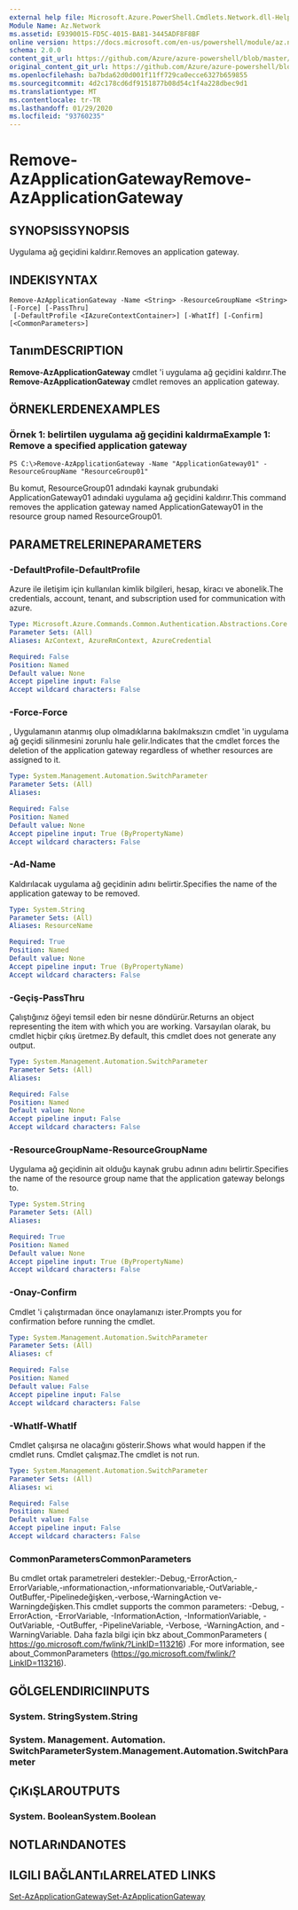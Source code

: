 ```yaml
---
external help file: Microsoft.Azure.PowerShell.Cmdlets.Network.dll-Help.xml
Module Name: Az.Network
ms.assetid: E9390015-FD5C-4015-BA81-3445ADF8F8BF
online version: https://docs.microsoft.com/en-us/powershell/module/az.network/remove-azapplicationgateway
schema: 2.0.0
content_git_url: https://github.com/Azure/azure-powershell/blob/master/src/Network/Network/help/Remove-AzApplicationGateway.md
original_content_git_url: https://github.com/Azure/azure-powershell/blob/master/src/Network/Network/help/Remove-AzApplicationGateway.md
ms.openlocfilehash: ba7bda62d0d001f11ff729ca0ecce6327b659855
ms.sourcegitcommit: 4d2c178cd6df9151877b08d54c1f4a228dbec9d1
ms.translationtype: MT
ms.contentlocale: tr-TR
ms.lasthandoff: 01/29/2020
ms.locfileid: "93760235"
---
```

# <span data-ttu-id="c97b2-101">Remove-AzApplicationGateway</span><span class="sxs-lookup"><span data-stu-id="c97b2-101">Remove-AzApplicationGateway</span></span>

## <span data-ttu-id="c97b2-102">SYNOPSIS</span><span class="sxs-lookup"><span data-stu-id="c97b2-102">SYNOPSIS</span></span>
<span data-ttu-id="c97b2-103">Uygulama ağ geçidini kaldırır.</span><span class="sxs-lookup"><span data-stu-id="c97b2-103">Removes an application gateway.</span></span>

## <span data-ttu-id="c97b2-104">INDEKI</span><span class="sxs-lookup"><span data-stu-id="c97b2-104">SYNTAX</span></span>

```
Remove-AzApplicationGateway -Name <String> -ResourceGroupName <String> [-Force] [-PassThru]
 [-DefaultProfile <IAzureContextContainer>] [-WhatIf] [-Confirm] [<CommonParameters>]
```

## <span data-ttu-id="c97b2-105">Tanım</span><span class="sxs-lookup"><span data-stu-id="c97b2-105">DESCRIPTION</span></span>
<span data-ttu-id="c97b2-106">**Remove-AzApplicationGateway** cmdlet 'i uygulama ağ geçidini kaldırır.</span><span class="sxs-lookup"><span data-stu-id="c97b2-106">The **Remove-AzApplicationGateway** cmdlet removes an application gateway.</span></span>

## <span data-ttu-id="c97b2-107">ÖRNEKLERDEN</span><span class="sxs-lookup"><span data-stu-id="c97b2-107">EXAMPLES</span></span>

### <span data-ttu-id="c97b2-108">Örnek 1: belirtilen uygulama ağ geçidini kaldırma</span><span class="sxs-lookup"><span data-stu-id="c97b2-108">Example 1: Remove a specified application gateway</span></span>
```
PS C:\>Remove-AzApplicationGateway -Name "ApplicationGateway01" -ResourceGroupName "ResourceGroup01"
```

<span data-ttu-id="c97b2-109">Bu komut, ResourceGroup01 adındaki kaynak grubundaki ApplicationGateway01 adındaki uygulama ağ geçidini kaldırır.</span><span class="sxs-lookup"><span data-stu-id="c97b2-109">This command removes the application gateway named ApplicationGateway01 in the resource group named ResourceGroup01.</span></span>

## <span data-ttu-id="c97b2-110">PARAMETRELERINE</span><span class="sxs-lookup"><span data-stu-id="c97b2-110">PARAMETERS</span></span>

### <span data-ttu-id="c97b2-111">-DefaultProfile</span><span class="sxs-lookup"><span data-stu-id="c97b2-111">-DefaultProfile</span></span>
<span data-ttu-id="c97b2-112">Azure ile iletişim için kullanılan kimlik bilgileri, hesap, kiracı ve abonelik.</span><span class="sxs-lookup"><span data-stu-id="c97b2-112">The credentials, account, tenant, and subscription used for communication with azure.</span></span>

```yaml
Type: Microsoft.Azure.Commands.Common.Authentication.Abstractions.Core.IAzureContextContainer
Parameter Sets: (All)
Aliases: AzContext, AzureRmContext, AzureCredential

Required: False
Position: Named
Default value: None
Accept pipeline input: False
Accept wildcard characters: False
```

### <span data-ttu-id="c97b2-113">-Force</span><span class="sxs-lookup"><span data-stu-id="c97b2-113">-Force</span></span>
<span data-ttu-id="c97b2-114">, Uygulamanın atanmış olup olmadıklarına bakılmaksızın cmdlet 'in uygulama ağ geçidi silinmesini zorunlu hale gelir.</span><span class="sxs-lookup"><span data-stu-id="c97b2-114">Indicates that the cmdlet forces the deletion of the application gateway regardless of whether resources are assigned to it.</span></span>

```yaml
Type: System.Management.Automation.SwitchParameter
Parameter Sets: (All)
Aliases:

Required: False
Position: Named
Default value: None
Accept pipeline input: True (ByPropertyName)
Accept wildcard characters: False
```

### <span data-ttu-id="c97b2-115">-Ad</span><span class="sxs-lookup"><span data-stu-id="c97b2-115">-Name</span></span>
<span data-ttu-id="c97b2-116">Kaldırılacak uygulama ağ geçidinin adını belirtir.</span><span class="sxs-lookup"><span data-stu-id="c97b2-116">Specifies the name of the application gateway to be removed.</span></span>

```yaml
Type: System.String
Parameter Sets: (All)
Aliases: ResourceName

Required: True
Position: Named
Default value: None
Accept pipeline input: True (ByPropertyName)
Accept wildcard characters: False
```

### <span data-ttu-id="c97b2-117">-Geçiş</span><span class="sxs-lookup"><span data-stu-id="c97b2-117">-PassThru</span></span>
<span data-ttu-id="c97b2-118">Çalıştığınız öğeyi temsil eden bir nesne döndürür.</span><span class="sxs-lookup"><span data-stu-id="c97b2-118">Returns an object representing the item with which you are working.</span></span>
<span data-ttu-id="c97b2-119">Varsayılan olarak, bu cmdlet hiçbir çıkış üretmez.</span><span class="sxs-lookup"><span data-stu-id="c97b2-119">By default, this cmdlet does not generate any output.</span></span>

```yaml
Type: System.Management.Automation.SwitchParameter
Parameter Sets: (All)
Aliases:

Required: False
Position: Named
Default value: None
Accept pipeline input: False
Accept wildcard characters: False
```

### <span data-ttu-id="c97b2-120">-ResourceGroupName</span><span class="sxs-lookup"><span data-stu-id="c97b2-120">-ResourceGroupName</span></span>
<span data-ttu-id="c97b2-121">Uygulama ağ geçidinin ait olduğu kaynak grubu adının adını belirtir.</span><span class="sxs-lookup"><span data-stu-id="c97b2-121">Specifies the name of the resource group name that the application gateway belongs to.</span></span>

```yaml
Type: System.String
Parameter Sets: (All)
Aliases:

Required: True
Position: Named
Default value: None
Accept pipeline input: True (ByPropertyName)
Accept wildcard characters: False
```

### <span data-ttu-id="c97b2-122">-Onay</span><span class="sxs-lookup"><span data-stu-id="c97b2-122">-Confirm</span></span>
<span data-ttu-id="c97b2-123">Cmdlet 'i çalıştırmadan önce onaylamanızı ister.</span><span class="sxs-lookup"><span data-stu-id="c97b2-123">Prompts you for confirmation before running the cmdlet.</span></span>

```yaml
Type: System.Management.Automation.SwitchParameter
Parameter Sets: (All)
Aliases: cf

Required: False
Position: Named
Default value: False
Accept pipeline input: False
Accept wildcard characters: False
```

### <span data-ttu-id="c97b2-124">-WhatIf</span><span class="sxs-lookup"><span data-stu-id="c97b2-124">-WhatIf</span></span>
<span data-ttu-id="c97b2-125">Cmdlet çalışırsa ne olacağını gösterir.</span><span class="sxs-lookup"><span data-stu-id="c97b2-125">Shows what would happen if the cmdlet runs.</span></span>
<span data-ttu-id="c97b2-126">Cmdlet çalışmaz.</span><span class="sxs-lookup"><span data-stu-id="c97b2-126">The cmdlet is not run.</span></span>

```yaml
Type: System.Management.Automation.SwitchParameter
Parameter Sets: (All)
Aliases: wi

Required: False
Position: Named
Default value: False
Accept pipeline input: False
Accept wildcard characters: False
```

### <span data-ttu-id="c97b2-127">CommonParameters</span><span class="sxs-lookup"><span data-stu-id="c97b2-127">CommonParameters</span></span>
<span data-ttu-id="c97b2-128">Bu cmdlet ortak parametreleri destekler:-Debug,-ErrorAction,-ErrorVariable,-ınformationaction,-ınformationvariable,-OutVariable,-OutBuffer,-Pipelinedeğişken,-verbose,-WarningAction ve-Warningdeğişken.</span><span class="sxs-lookup"><span data-stu-id="c97b2-128">This cmdlet supports the common parameters: -Debug, -ErrorAction, -ErrorVariable, -InformationAction, -InformationVariable, -OutVariable, -OutBuffer, -PipelineVariable, -Verbose, -WarningAction, and -WarningVariable.</span></span> <span data-ttu-id="c97b2-129">Daha fazla bilgi için bkz about_CommonParameters ( https://go.microsoft.com/fwlink/?LinkID=113216) .</span><span class="sxs-lookup"><span data-stu-id="c97b2-129">For more information, see about_CommonParameters (https://go.microsoft.com/fwlink/?LinkID=113216).</span></span>

## <span data-ttu-id="c97b2-130">GÖLGELENDIRICI</span><span class="sxs-lookup"><span data-stu-id="c97b2-130">INPUTS</span></span>

### <span data-ttu-id="c97b2-131">System. String</span><span class="sxs-lookup"><span data-stu-id="c97b2-131">System.String</span></span>

### <span data-ttu-id="c97b2-132">System. Management. Automation. SwitchParameter</span><span class="sxs-lookup"><span data-stu-id="c97b2-132">System.Management.Automation.SwitchParameter</span></span>

## <span data-ttu-id="c97b2-133">ÇıKıŞLAR</span><span class="sxs-lookup"><span data-stu-id="c97b2-133">OUTPUTS</span></span>

### <span data-ttu-id="c97b2-134">System. Boolean</span><span class="sxs-lookup"><span data-stu-id="c97b2-134">System.Boolean</span></span>

## <span data-ttu-id="c97b2-135">NOTLARıNDA</span><span class="sxs-lookup"><span data-stu-id="c97b2-135">NOTES</span></span>

## <span data-ttu-id="c97b2-136">ILGILI BAĞLANTıLAR</span><span class="sxs-lookup"><span data-stu-id="c97b2-136">RELATED LINKS</span></span>

[<span data-ttu-id="c97b2-137">Set-AzApplicationGateway</span><span class="sxs-lookup"><span data-stu-id="c97b2-137">Set-AzApplicationGateway</span></span>](./Set-AzApplicationGateway.md)


